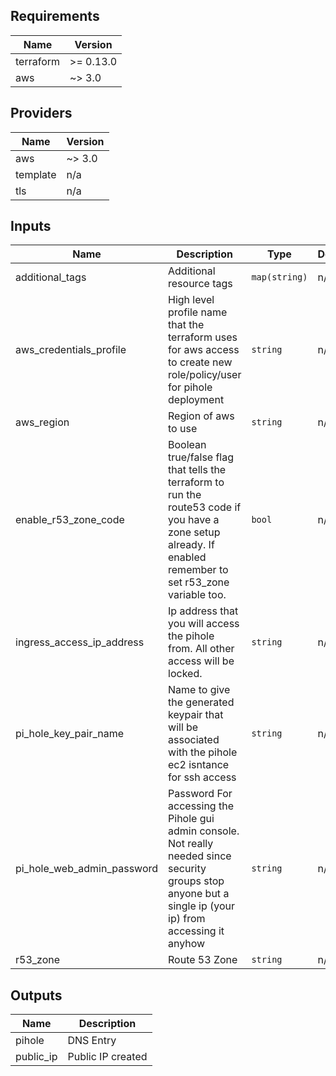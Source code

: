 ## Requirements

| Name | Version |
|------|---------|
| terraform | >= 0.13.0 |
| aws | ~> 3.0 |

## Providers

| Name | Version |
|------|---------|
| aws | ~> 3.0 |
| template | n/a |
| tls | n/a |

## Inputs

| Name | Description | Type | Default | Required |
|------|-------------|------|---------|:--------:|
| additional\_tags | Additional resource tags | `map(string)` | n/a | yes |
| aws\_credentials\_profile | High level profile name that the terraform uses for aws access to create new role/policy/user for pihole deployment | `string` | n/a | yes |
| aws\_region | Region of aws to use | `string` | n/a | yes |
| enable\_r53\_zone\_code | Boolean true/false flag that tells the terraform to run the route53 code if you have a zone setup already. If enabled remember to set r53\_zone variable too. | `bool` | n/a | yes |
| ingress\_access\_ip\_address | Ip address that you will access the pihole from. All other access will be locked. | `string` | n/a | yes |
| pi\_hole\_key\_pair\_name | Name to give the generated keypair that will be associated with the pihole ec2 isntance for ssh access | `string` | n/a | yes |
| pi\_hole\_web\_admin\_password | Password For accessing the Pihole gui admin console. Not really needed since security groups stop anyone but a single ip (your ip) from accessing it anyhow | `string` | n/a | yes |
| r53\_zone | Route 53 Zone | `string` | n/a | yes |

## Outputs

| Name | Description |
|------|-------------|
| pihole | DNS Entry |
| public\_ip | Public IP created |

